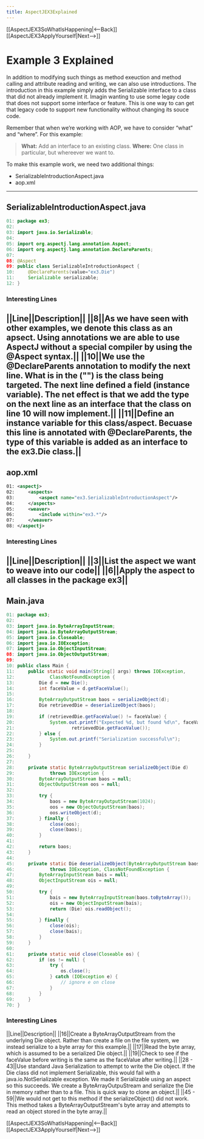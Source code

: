 ```yaml
---
title: AspectJEX3Explained
---
```

[[AspectJEX3SoWhatIsHappening|<--Back]] [[AspectJEX3ApplyYourself|Next-->]]

# Example 3 Explained
In addition to modifying such things as method exeuction and method calling and attribute reading and writing, we can also use introductions. The introduction in this example simply adds the Serializable interface to a class that did not already implement it. Imagin wanting to use some legay code that does not support some interface or feature. This is one way to can get that legacy code to support new functionality without changing its souce code.

Remember that when we’re working with AOP, we have to consider “what” and “where”.  For this example:
> **What:** Add an interface to an existing class.
> **Where:** One class in particular, but whereever we want to.

To make this example work, we need two additional things:
* SerializableIntroductionAspect.java
* aop.xml
----
## SerializableIntroductionAspect.java
```java
01: package ex3;
02: 
03: import java.io.Serializable;
04: 
05: import org.aspectj.lang.annotation.Aspect;
06: import org.aspectj.lang.annotation.DeclareParents;
07: 
08: @Aspect
09: public class SerializableIntroductionAspect {
10:     @DeclareParents(value="ex3.Die")
11:     Serializable serializable;
12: }
```
### Interesting Lines
||Line||Description||
||8||As we have seen with other examples, we denote this class as an apsect. Using annotations we are able to use AspectJ without a special compiler by using the @Aspect syntax.||
||10||We use the @DeclareParents annotation to modify the next line. What is in the ("") is the class being targeted. The next line defined a field (instance variable). The net effect is that we add the type on the next line as an interface that the class on line 10 will now implement.||
||11||Define an instance variable for this class/aspect. Becuase this line is annotated with @DeclareParents, the type of this variable is added as an interface to the ex3.Die class.||
----
## aop.xml
```xml
01: <aspectj>
02: 	<aspects>
03: 		<aspect name="ex3.SerializableIntroductionAspect"/>
04: 	</aspects>
05: 	<weaver>
06: 		<include within="ex3.*"/>
07: 	</weaver>
08: </aspectj>
```
### Interesting Lines
||Line||Description||
||3||List the aspect we want to weave into our code||
||6||Apply the aspect to all classes in the package ex3||
----
## Main.java
```java
01: package ex3;
02: 
03: import java.io.ByteArrayInputStream;
04: import java.io.ByteArrayOutputStream;
05: import java.io.Closeable;
06: import java.io.IOException;
07: import java.io.ObjectInputStream;
08: import java.io.ObjectOutputStream;
09: 
10: public class Main {
11:     public static void main(String[] args) throws IOException,
12:             ClassNotFoundException {
13:         Die d = new Die();
14:         int faceValue = d.getFaceValue();
15: 
16:         ByteArrayOutputStream baos = serializeObject(d);
17:         Die retrievedDie = deserializeObject(baos);
18: 
19:         if (retrievedDie.getFaceValue() != faceValue) {
20:             System.out.printf("Expected %d, but found %d\n", faceValue,
21:                     retrievedDie.getFaceValue());
22:         } else {
23:             System.out.printf("Serialization successful\n");
24:         }
25: 
26:     }
27: 
28:     private static ByteArrayOutputStream serializeObject(Die d)
29:             throws IOException {
30:         ByteArrayOutputStream baos = null;
31:         ObjectOutputStream oos = null;
32: 
33:         try {
34:             baos = new ByteArrayOutputStream(1024);
35:             oos = new ObjectOutputStream(baos);
36:             oos.writeObject(d);
37:         } finally {
38:             close(oos);
39:             close(baos);
40:         }
41: 
42:         return baos;
43:     }
44: 
45:     private static Die deserializeObject(ByteArrayOutputStream baos)
46:             throws IOException, ClassNotFoundException {
47:         ByteArrayInputStream bais = null;
48:         ObjectInputStream ois = null;
49: 
50:         try {
51:             bais = new ByteArrayInputStream(baos.toByteArray());
52:             ois = new ObjectInputStream(bais);
53:             return (Die) ois.readObject();
54: 
55:         } finally {
56:             close(ois);
57:             close(bais);
58:         }
59:     }
60: 
61:     private static void close(Closeable os) {
62:         if (os != null) {
63:             try {
64:                 os.close();
65:             } catch (IOException e) {
66:                 // ignore e on close
67:             }
68:         }
69:     }
70: }
```
### Interesting Lines
||Line||Description||
||16||Create a ByteArrayOutputStream from the underlying Die object. Rather than create a file on the file system, we instead serialize to a byte array for this example.||
||17||Read the byte array, which is assumed to be a serialized Die object.||
||19||Check to see if the faceValue before writing is the same as the faceValue after writing.||
||28 - 43||Use standard Java Serialization to attempt to write the Die object. If the Die class did not implement Serializable, this would fail with a java.io.NotSerializable exception. We made it Serializable using an aspect so this succeeds. We create a ByteArrayOutpuStream and serialize the Die in memory rather than to a file. This is quick way to clone an object.||
||45 - 59||We would not get to this method if the serializeObject() did not work. This method takes a ByteArrayOutputStream's byte array and attempts to read an object stored in the byte array.||

[[AspectJEX3SoWhatIsHappening|<--Back]] [[AspectJEX3ApplyYourself|Next-->]]
